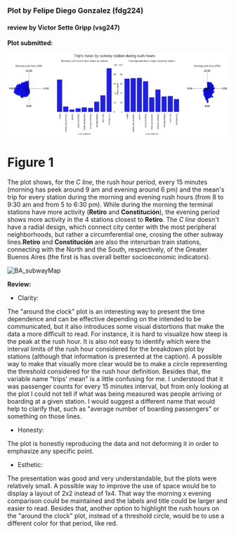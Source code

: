 ### Plot by Felipe Diego Gonzalez (fdg224)
#### review by Victor Sette Gripp (vsg247)

**Plot submitted:**



![HW7_fdg224](https://github.com/victorsette/PUI2016_vsg247/blob/master/HW8_vsg247/HW7_1_fdg224.png)



# Figure 1
The plot shows, for the *C line*, the rush hour period, every 15 minutes (morning has peek around 9 am and evening around 6 pm) and the mean's trip for every station during the morning and evening rush hours (from 8 to 9:30 am and from 5 to 6:30 pm). While during the morning the terminal stations have more activity (**Retiro** and **Constitución**), the evening period shows more activity in the 4 stations closest to **Retiro**. The *C line* doesn't have a radial design, which connect city center with the most peripheral neighborhoods, but rather a circumferential one, crosing the other subway lines.**Retiro** and **Constitución** are also the interurban train stations, connecting with the North and the South, respectively, of the Greater Buenos Aires (the first is has overall better socioeconomic indicators).

![BA_subwayMap](https://github.com/victorsette/PUI2016_fdg224/blob/master/HW7_fdg224/img/baSubwayMap.png)

**Review:**

- Clarity:


The "around the clock" plot is an interesting way to present the time dependence and can be effective depending on the intended to be communicated, but it also introduces some visual distortions that make the data a more difficult to read. For instance, it is hard to visualize how steep is the peak at the rush hour. It is also not easy to identify which were the interval limits of the rush hour considered for the breakdown plot by stations (although that information is presented at the caption). A possible way to make that visually more clear would be to make a circle representing the threshold considered for the rush hour definition.
Besides that, the variable name "trips' mean" is a little confusing for me. I understood that it was passenger counts for every 15 minutes interval, but from only looking at the plot I could not tell if what was being measured was people arriving or boarding at a given station. I would suggest a different name that would help to clarify that, such as "average number of boarding passengers" or something on those lines.


- Honesty:


The plot is honestly reproducing the data and not deforming it in order to emphasize any specific point.


- Esthetic:


The presentation was good and very understandable, but the plots were relatively small.
A possible way to improve the use of space would be to display a layout of 2x2 instead of 1x4. That way the morning x evening comparison could be maintained and the labels and title could be larger and easier to read. Besides that, another option to highlight the rush hours on the "around the clock" plot, instead of a threshold circle, would be to use a different color for that period, like red.


